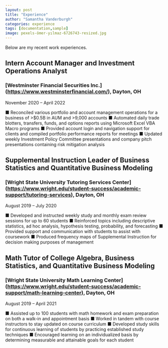 ```yaml
---
layout: post
title: "Experience"
author: "Samantha Vanderburgh"
categories: experience
tags: [documentation,sample]
image: pexels-ömer-yılmaz-6726743-resized.jpg
---
```


Below are my recent work experiences.

## Intern Account Manager and Investment Operations Analyst
### [Westminster Financial Securities Inc.] (https://www.westminsterfinancial.com/), Dayton, OH
November 2020 – April 2022 <br>

■ Reconciled various portfolio and account management operations for a business of >$0.5B in AUM and >9,000 accounts
■ Automated daily trade blotters, transfers, funds, and options reports using Microsoft Excel VBA Macro programs
■ Provided account login and navigation support for clients and compiled portfolio performance reports for meetings
■ Updated weekly Investment Policy Committee presentations and company pitch presentations containing risk mitigation analysis

## Supplemental Instruction Leader of Business Statistics and Quantitative Business Modeling
### [Wright State University Tutoring Services Center] (https://www.wright.edu/student-success/academic-support/tutoring-services), Dayton, OH
August 2019 – July 2020 <br>

■ Developed and instructed weekly study and monthly exam review sessions for up to 60 students
■ Reinforced topics including descriptive statistics, ad hoc analysis, hypothesis testing, probability, and forecasting
■ Provided support and communication with students to assist with coursework
■ Produced frequency maps of Supplemental Instruction for decision making purposes of management

## Math Tutor of College Algebra, Business Statistics, and Quantitative Business Modeling
### [Wright State University Math Learning Center] (https://www.wright.edu/student-success/academic-support/math-learning-center), Dayton, OH
August 2019 – April 2021 <br>

■ Assisted up to 100 students with math homework and exam preparation on both a walk-in and appointment basis
■ Worked in tandem with course instructors to stay updated on course curriculum
■ Developed study skills for continuous learning of students by practicing established study techniques
■ Encouraged learning on an individualized basis by determining measurable and attainable goals for each student
